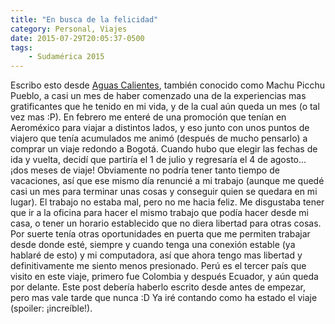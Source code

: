 ```yaml
---
title: "En busca de la felicidad"
category: Personal, Viajes
date: 2015-07-29T20:05:37-0500
tags:
    - Sudamérica 2015
---
```


Escribo esto desde [Aguas Calientes](https://es.wikipedia.org/wiki/Aguas_Calientes_(Machupicchu)), también conocido como Machu Picchu Pueblo, a casi un mes de haber comenzado una de la experiencias mas gratificantes que he tenido en mi vida, y de la cual aún queda un mes (o tal vez mas :P). En febrero me enteré de una promoción que tenían en Aeroméxico para viajar a distintos lados, y eso junto con unos puntos de viajero que tenía acumulados me animó (después de mucho pensarlo) a comprar un viaje redondo a Bogotá. Cuando hubo que elegir las fechas de ida y vuelta, decidí que partiría el 1 de julio y regresaría el 4 de agosto... ¡dos meses de viaje! Obviamente no podría tener tanto tiempo de vacaciones, así que ese mismo día renuncié a mi trabajo (aunque me quedé casi un mes para terminar unas cosas y conseguir quien se quedara en mi lugar). El trabajo no estaba mal, pero no me hacia feliz. Me disgustaba tener que ir a la oficina para hacer el mismo trabajo que podía hacer desde mi casa, o tener un horario establecido que no diera libertad para otras cosas. Por suerte tenía otras oportunidades en puerta que me permiten trabajar desde donde esté, siempre y cuando tenga una conexión estable (ya hablaré de esto) y mi computadora, así que ahora tengo mas libertad y definitivamente me siento menos presionado. Perú es el tercer país que visito en este viaje, primero fue Colombia y después Ecuador, y aún queda por delante. Este post debería haberlo escrito desde antes de empezar, pero mas vale tarde que nunca :D Ya iré contando como ha estado el viaje (spoiler: ¡increíble!).